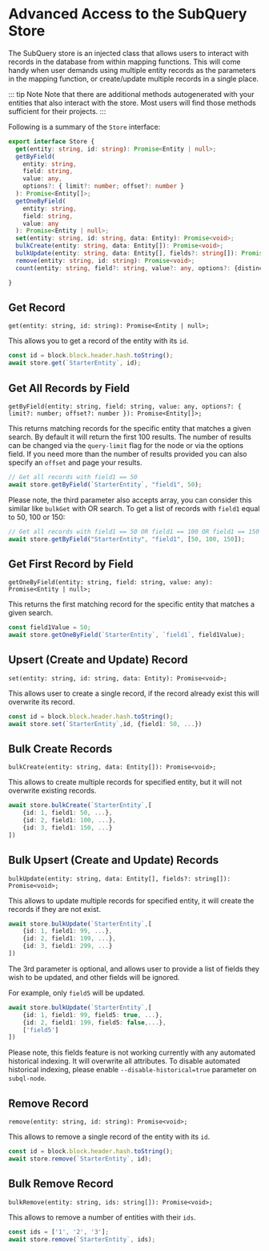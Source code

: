 # Advanced Access to the SubQuery Store

The SubQuery store is an injected class that allows users to interact with records in the database from within mapping functions. This will come handy when user demands using multiple entity records as the parameters in the mapping function, or create/update multiple records in a single place.

::: tip Note
Note that there are additional methods autogenerated with your entities that also interact with the store. Most users will find those methods sufficient for their projects.
:::

Following is a summary of the `Store` interface:

```typescript
export interface Store {
  get(entity: string, id: string): Promise<Entity | null>;
  getByField(
    entity: string,
    field: string,
    value: any,
    options?: { limit?: number; offset?: number }
  ): Promise<Entity[]>;
  getOneByField(
    entity: string,
    field: string,
    value: any
  ): Promise<Entity | null>;
  set(entity: string, id: string, data: Entity): Promise<void>;
  bulkCreate(entity: string, data: Entity[]): Promise<void>;
  bulkUpdate(entity: string, data: Entity[], fields?: string[]): Promise<void>;
  remove(entity: string, id: string): Promise<void>;
  count(entity: string, field?: string, value?: any, options?: {distinct?: boolean; col?: string}): Promise<number>;

}
```

## Get Record

`get(entity: string, id: string): Promise<Entity | null>;`

This allows you to get a record of the entity with its `id`.

```typescript
const id = block.block.header.hash.toString();
await store.get(`StarterEntity`, id);
```

## Get All Records by Field

`getByField(entity: string, field: string, value: any, options?: { limit?: number; offset?: number }): Promise<Entity[]>;`

This returns matching records for the specific entity that matches a given search. By default it will return the first 100 results.
The number of results can be changed via the `query-limit` flag for the node or via the options field. If you need more than the number of results provided you can also specify an `offset` and page your results.

```typescript
// Get all records with field1 == 50
await store.getByField(`StarterEntity`, "field1", 50);
```

Please note, the third parameter also accepts array, you can consider this similar like `bulkGet` with OR search.
To get a list of records with `field1` equal to 50, 100 or 150:

```typescript
// Get all records with field1 == 50 OR field1 == 100 OR field1 == 150
await store.getByField("StarterEntity", "field1", [50, 100, 150]);
```

## Get First Record by Field

`getOneByField(entity: string, field: string, value: any): Promise<Entity | null>;`

This returns the first matching record for the specific entity that matches a given search.

```typescript
const field1Value = 50;
await store.getOneByField(`StarterEntity`, `field1`, field1Value);
```

## Upsert (Create and Update) Record

`set(entity: string, id: string, data: Entity): Promise<void>;`

This allows user to create a single record, if the record already exist this will overwrite its record.

```typescript
const id = block.block.header.hash.toString();
await store.set(`StarterEntity`,id, {field1: 50, ...})
```

## Bulk Create Records

`bulkCreate(entity: string, data: Entity[]): Promise<void>;`

This allows to create multiple records for specified entity, but it will not overwrite existing records.

```typescript
await store.bulkCreate(`StarterEntity`,[
    {id: 1, field1: 50, ...},
    {id: 2, field1: 100, ...},
    {id: 3, field1: 150, ...}
])
```

## Bulk Upsert (Create and Update) Records

`bulkUpdate(entity: string, data: Entity[], fields?: string[]): Promise<void>;`

This allows to update multiple records for specified entity, it will create the records if they are not exist.

```typescript
await store.bulkUpdate(`StarterEntity`,[
    {id: 1, field1: 99, ...},
    {id: 2, field1: 199, ...},
    {id: 3, field1: 299, ...}
])
```

The 3rd parameter is optional, and allows user to provide a list of fields they wish to be updated, and other fields will be ignored.

For example, only `field5` will be updated.

```typescript
await store.bulkUpdate(`StarterEntity`,[
    {id: 1, field1: 99, field5: true, ...},
    {id: 2, field1: 199, field5: false,...},
    ['field5']
])
```

Please note, this fields feature is not working currently with any automated historical indexing. It will overwrite all attributes. To disable automated historical indexing, please enable `--disable-historical=true` parameter on `subql-node`.

## Remove Record

`remove(entity: string, id: string): Promise<void>;`

This allows to remove a single record of the entity with its `id`.

```typescript
const id = block.block.header.hash.toString();
await store.remove(`StarterEntity`, id);
```

## Bulk Remove Record

`bulkRemove(entity: string, ids: string[]): Promise<void>;`

This allows to remove a number of entities with their `ids`.

```typescript
const ids = ['1', '2', '3'];
await store.remove(`StarterEntity`, ids);
```


